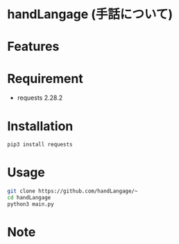 # handLangage (手話について)

# Features

# Requirement


* requests 2.28.2

# Installation


```bash
pip3 install requests
```

# Usage


```bash
git clone https://github.com/handLangage/~
cd handLangage
python3 main.py
```

# Note
